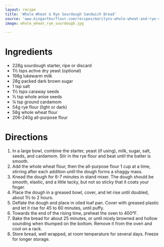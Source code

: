 ```yaml
---
layout: recipe
title: 'Whole Wheat & Rye Sourdough Sandwich Bread'
source: 'www.kingarthurflour.com/recipes/marilyns-whole-wheat-and-rye-sourdough-bread-recipe'
image: whole_wheat_rye_sourdough.jpg
    
---
```


# Ingredients

- 228g sourdough starter, ripe or discard
- 1½ tsps active dry yeast (optional)
- 198g lukewarm milk
- 28g packed dark brown sugar
- 1 tsp salt
- 1½ tsps caraway seeds
- ½ tsp whole anise seeds
- ¼ tsp ground cardamom
- 54g rye flour (light or dark)
- 58g whole wheat flour
- 206-240g all-purpose flour

# Directions

1. In a large bowl, combine the starter, yeast (if using), milk, sugar, salt, seeds, and cardamom. Stir in the rye flour and beat until the batter is smooth.
2. Add the whole wheat flour, then the all-purpose flour 1 cup at a time, stirring after each addition until the dough forms a shaggy mass.
3. Knead the dough for 6-7 minutes in stand mixer. The dough should be smooth, elastic, and a little tacky, but not so sticky that it coats your finger. 
4. Place the dough in a greased bowl, cover, and let rise until doubled, about 1½ to 2 hours.
5. Deflate the dough and place in oiled loaf pan. Cover with greased plastic and let it rise for 45 to 60 minutes, until puffy.
6. Towards the end of the rising time, preheat the oven to 400°F.
7. Bake the bread for about 25 minutes, or until nicely browned and hollow sounding when thumped on the bottom. Remove it from the oven and cool on a rack.
8. Store bread, well wrapped, at room temperature for several days. Freeze for longer storage.